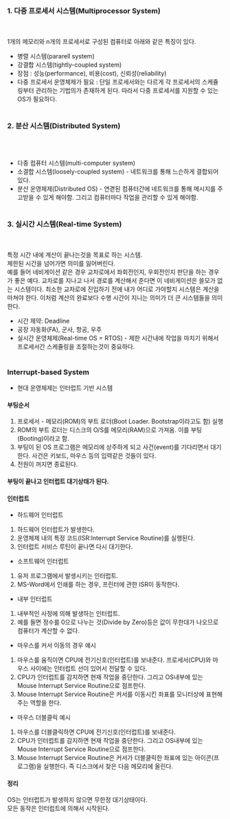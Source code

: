 ### 1. 다중 프로세서 시스템(Multiprocessor System)
<br></br>
1개의 메모리와 n개의 프로세서로 구성된 컴퓨터로 아래와 같은 특징이 있다.  
* 병렬 시스템(pararell system)
* 강결합 시스템(tightly-coupled system)
* 장점 : 성능(performance), 비용(cost), 신뢰성(reliability)
* 다중 프로세서 운영체제가 필요 : 단일 프로세서와는  다르게 각 프로세서의 스케쥴링부터 관리하는 기법의가 존재하게 된다.
따라서 다중 프로세서를 지원할 수 있는 OS가 필요하다.
<br></br>

### 2. 분산 시스템(Distributed System)
<br></br>
* 다중 컴퓨터 시스템(multi-computer system)
* 소결합 시스템(loosely-coupled system) - 네트워크를 통해 느슨하게 결합되어있다.
* 분산 운영체제(Distributed OS) - 연겯된 컴퓨터간에 네트워크를 통해 메시지를 주고받을 수 있게 해야함. 그리고 컴퓨터마다 작업을 관리할 수 있게 해야함.
<br></br>

### 3. 실시간 시스템(Real-time System)
<br></br>
특정 시간 내에 계산이 끝나는것을 목표로 하는 시스템.  
제한된 시간을 넘어가면 의미를 잃어버린다.  
예를 들어 네비게이션 같은 경우 교차로에서 좌회전인지, 우회전인지 판단을 하는 경우가 좋은 예다.
교차로를 지나고 나서 경로를 계산해서 준다면 이 네비게이션은 쓸모가 없는 시스템이다.
최소한 교차로에 진입하기 전에 내가 어디로 가야할지 시스템은 계산을 마쳐야 한다.
이처럼 계산의 완료보다 수행 시간이 지니는 의미가 더 큰 시스템들을 의미한다.
* 시간 제약: Deadline
* 공장 자동화(FA), 군사, 항공, 우주
* 실시간 운영체제(Real-time OS = RTOS) - 제한 시간내에 작업을 마치기 위해서 프로세서간 스케쥴링을 조절하는것이 중요하다.
<br></br>

### Interrupt-based System
* 현대 운영체제는 인터럽트 기반 시스템

#### 부팅순서  
1. 프로세서 - 메모리(ROM)의 부트 로더(Boot Loader. Bootstrap이라고도 함) 실행
2. ROM의 부트 로더는 디스크의 O/S를 메모리(RAM)으로 가져옴. 이를 부팅(Booting)이라고 함.
3. 부팅이 된 OS 프로그램은 메모리에 상주하게 되고 사건(event)를 기다리면서 대기한다. 사건은 키보드, 마우스 등의 입력같은 것들이 있다.
4. 전원이 꺼지면 종료된다.


#### 부팅이 끝나고 인터럽트 대기상태가 된다.

#### 인터럽트

* 하드웨어 인터럽트
1. 하드웨어 인터럽트가 발생한다.
2. 운영체제 내의 특정 코드(ISR:Interrupt Service Routine)를 실행된다.
3. 인터럽트 서비스 루틴이 끝나면 다시 대기한다.

* 소프트웨어 인터럽트
1. 유저 프로그램에서 발생시키는 인터럽트.
2. MS-Word에서 인쇄를 하는 경우, 프린터에 관한 ISR이 동작한다. 

* 내부 인터럽트
1. 내부적인 사정에 의해 발생하는 인터럽트.
2. 예를 들면 정수를 0으로 나누는 것(Divide by Zero)등은 값이 무한대가 나오므로 컴퓨터가 계산할 수 없다. 

* 마우스를 커서 이동의 경우 예시
1. 마우스를 움직이면 CPU에 전기신호(인터럽트)를 보내준다. 프로세서(CPU)와 마우스 사이에는 인터럽트 선이 있어서 전달할 수 있다.
2. CPU가 인터럽트를 감지하면 현재 작업을 중단한다. 그리고 OS내부에 있는 Mouse Interrupt Service Routine으로 점프한다.
3. Mouse Interrupt Service Routine은 커서를 이동시킨 좌표를 모니터상에 표현해주는 역할을 한다.

* 마우스 더블클릭 예시
1. 마우스를 더블클릭하면 CPU에 전기신호(인터럽트)를 보내준다.
2. CPU가 인터럽트를 감지하면 현재 작업을 중단한다. 그리고 OS내부에 있는 Mouse Interrupt Service Routine으로 점프한다.
3. Mouse Interrupt Service Routine은 커서가 더블클릭한 좌표에 있는 아이콘(프로그램)을 실행한다. 즉 디스크에서 찾은 다음 메모리에 올린다.

#### 정리
OS는 인터럽트가 발생하지 않으면 무한정 대기상태이다.  
모든 동작은 인터럽트에 의해서 시작된다.